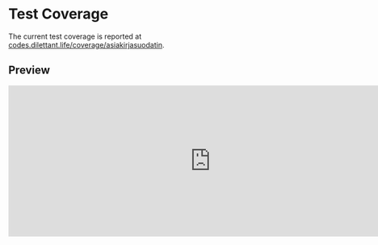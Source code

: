 # Test Coverage

The current test coverage is reported at <a href="https://codes.dilettant.life/coverage/asiakirjasuodatin/" target="coverage">codes.dilettant.life/coverage/asiakirjasuodatin</a>.

## Preview

<iframe width="800px" height="300px" style="border: 0px;" src="https://codes.dilettant.life/coverage/asiakirjasuodatin/"></iframe>
